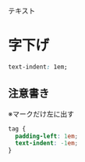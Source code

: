 テキスト
# 字下げ
```css
text-indent: 1em;
```

## 注意書き
※マークだけ左に出す
```css
tag {
  padding-left: 1em;
  text-indent: -1em;
}
```

